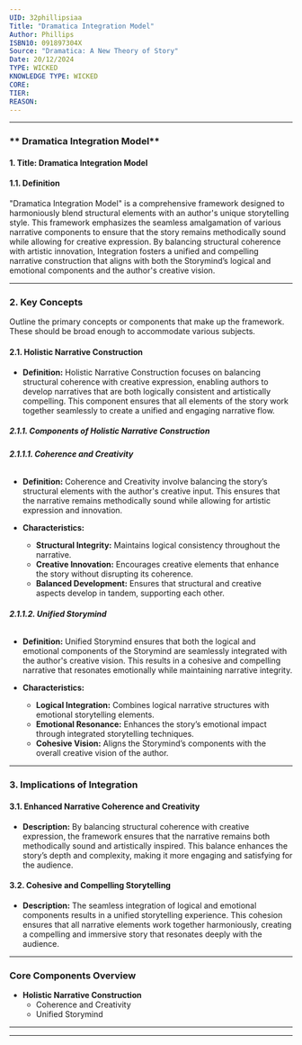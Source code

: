 ```yaml
---
UID: 32phillipsiaa
Title: "Dramatica Integration Model"
Author: Phillips
ISBN10: 091897304X
Source: "Dramatica: A New Theory of Story"
Date: 20/12/2024
TYPE: WICKED
KNOWLEDGE TYPE: WICKED
CORE:
TIER:
REASON:
---
```


---

### ** Dramatica Integration Model**

#### **1. Title: Dramatica Integration Model**

#### **1.1. Definition**

"Dramatica Integration Model" is a comprehensive framework designed to harmoniously blend structural elements with an author's unique storytelling style. This framework emphasizes the seamless amalgamation of various narrative components to ensure that the story remains methodically sound while allowing for creative expression. By balancing structural coherence with artistic innovation, Integration fosters a unified and compelling narrative construction that aligns with both the Storymind’s logical and emotional components and the author's creative vision.

---

### **2. Key Concepts**

Outline the primary concepts or components that make up the framework. These should be broad enough to accommodate various subjects.

#### **2.1. Holistic Narrative Construction**

- **Definition:**
  Holistic Narrative Construction focuses on balancing structural coherence with creative expression, enabling authors to develop narratives that are both logically consistent and artistically compelling. This component ensures that all elements of the story work together seamlessly to create a unified and engaging narrative flow.

##### **2.1.1. Components of Holistic Narrative Construction**

###### **2.1.1.1. Coherence and Creativity**

- **Definition:**
  Coherence and Creativity involve balancing the story’s structural elements with the author's creative input. This ensures that the narrative remains methodically sound while allowing for artistic expression and innovation.

- **Characteristics:**
  - **Structural Integrity:** Maintains logical consistency throughout the narrative.
  - **Creative Innovation:** Encourages creative elements that enhance the story without disrupting its coherence.
  - **Balanced Development:** Ensures that structural and creative aspects develop in tandem, supporting each other.

###### **2.1.1.2. Unified Storymind**

- **Definition:**
  Unified Storymind ensures that both the logical and emotional components of the Storymind are seamlessly integrated with the author's creative vision. This results in a cohesive and compelling narrative that resonates emotionally while maintaining narrative integrity.

- **Characteristics:**
  - **Logical Integration:** Combines logical narrative structures with emotional storytelling elements.
  - **Emotional Resonance:** Enhances the story’s emotional impact through integrated storytelling techniques.
  - **Cohesive Vision:** Aligns the Storymind’s components with the overall creative vision of the author.

---

### **3. Implications of Integration**

#### **3.1. Enhanced Narrative Coherence and Creativity**

- **Description:**
  By balancing structural coherence with creative expression, the framework ensures that the narrative remains both methodically sound and artistically inspired. This balance enhances the story’s depth and complexity, making it more engaging and satisfying for the audience.

#### **3.2. Cohesive and Compelling Storytelling**

- **Description:**
  The seamless integration of logical and emotional components results in a unified storytelling experience. This cohesion ensures that all narrative elements work together harmoniously, creating a compelling and immersive story that resonates deeply with the audience.

---

### **Core Components Overview**

- **Holistic Narrative Construction**
  - Coherence and Creativity
  - Unified Storymind

---

---
